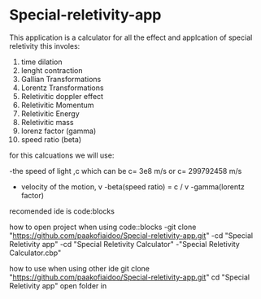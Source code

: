 # Special-reletivity-app
This application is a calculator for all the effect and applcation of special reletivity 
this involes:
1. time dilation
2. lenght contraction
3. Gallian Transformations
4. Lorentz Transformations
5. Reletivitic doppler effect
6. Reletivitic Momentum
7. Reletivitic Energy
8. Reletivitic mass
9. lorenz factor (gamma)
10. speed ratio (beta)

for this calcuations we will use:

-the speed of light ,c which can be c= 3e8 m/s or c= 299792458 m/s
- velocity of the motion, v
-beta(speed ratio) = c / v
-gamma(lorentz factor) 


recomended ide is code:blocks

how to open project when using code::blocks
-git clone "https://github.com/paakofiaidoo/Special-reletivity-app.git"
-cd "Special Reletivity app"
-cd "Special Reletivity Calculator"
-"Special Reletivity Calculator.cbp" 

how to use when using other ide
git clone "https://github.com/paakofiaidoo/Special-reletivity-app.git"
cd "Special Reletivity app"
open folder in  